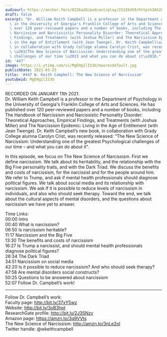 ```yaml
---
audiourl: https://anchor.fm/s/822ba20/podcast/play/25226459/https%3A%2F%2Fd3ctxlq1ktw2nl.cloudfront.net%2Fstaging%2F2021-0-15%2F510e701e-a887-c735-1376-f56f4c1568d8.m4a
draft: false
excerpt: "Dr. William Keith Campbell is a professor in the Department of Psychology\
  \ in the University of Georgia's Franklin College of Arts and Sciences. He has published\
  \ over 120 peer-reviewed papers and a number of books, including The Handbook of\
  \ Narcissism and Narcissistic Personality Disorder: Theoretical Approaches, Empirical\
  \ Findings, and Treatments (with Joshua Miller) and The Narcissism Epidemic: Living\
  \ in the Age of Entitlement (with Jean Twenge). Dr. Keith Campbell\u2019s new book,\
  \ in collaboration with Grady College alumna Carolyn Crist, was recently released:\
  \ \u201CThe New Science of Narcissism: Understanding one of the greatest Psychological\
  \ challenges of our time \u2013 and what you can do about it\u201D."
id: '447'
image: https://i.ytimg.com/vi/MgEHg1lIS3U/maxresdefault.jpg
publishDate: 2021-03-25
title: '#447 W. Keith Campbell: The New Science of Narcissism'
youtubeid: MgEHg1lIS3U
---
```

<div class="timelinks">

RECORDED ON JANUARY 11th 2021.  
Dr. William Keith Campbell is a professor in the Department of Psychology in the University of Georgia's Franklin College of Arts and Sciences. He has published over 120 peer-reviewed papers and a number of books, including The Handbook of Narcissism and Narcissistic Personality Disorder: Theoretical Approaches, Empirical Findings, and Treatments (with Joshua Miller) and The Narcissism Epidemic: Living in the Age of Entitlement (with Jean Twenge). Dr. Keith Campbell’s new book, in collaboration with Grady College alumna Carolyn Crist, was recently released: “The New Science of Narcissism: Understanding one of the greatest Psychological challenges of our time – and what you can do about it”.

In this episode, we focus on The New Science of Narcissism. First we define narcissism. We talk about its heritability, and the relationship with the Big Five personality traits, and with the Dark Triad. We discuss the benefits and costs of narcissism, for the narcissist and for the people around him. We refer to Trump, and ask if mental health professionals should diagnose political figures. We talk about social media and its relationship with narcissism. We ask if it is possible to reduce levels of narcissism in individuals, and also who should seek therapy. Toward the end, we talk about the cultural aspects of mental disorders, and the questions about narcissism we have yet to answer.

Time Links:  
<time>00:00</time> Intro  
<time>00:40</time> What is narcissism?  
<time>06:50</time> Is narcissism heritable?  
<time>11:17</time> Narcissism and the Big Five  
<time>13:30</time> The benefits and costs of narcissism  
<time>16:27</time> Is Trump a narcissist, and should mental health professionals diagnose political figures?  
<time>26:34</time> The Dark Triad  
<time>34:51</time> Narcissism on social media  
<time>42:20</time> Is it possible to reduce narcissism? And who should seek therapy?  
<time>47:58</time> Are mental disorders social constructs?  
<time>50:25</time> Questions to be answered about narcissism  
<time>52:07</time> Follow Dr. Campbell’s work!

---

Follow Dr. Campbell’s work:  
Faculty page: http://bit.ly/37xY5wz  
Website: http://bit.ly/3oB3hpt  
ResearchGate profile: http://bit.ly/2J3SNzv  
Amazon page: https://amzn.to/3q9VVts  
The New Science of Narcissism: http://amzn.to/3nLe2oI  
Twitter handle: @wkeithcampbell
</div>

